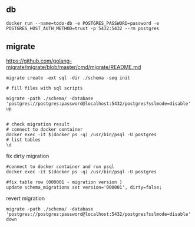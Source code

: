## db

```
docker run --name=todo-db -e POSTGRES_PASSWORD=password -e POSTGRES_HOST_AUTH_METHOD=trust -p 5432:5432 --rm postgres
```

## migrate

https://github.com/golang-migrate/migrate/blob/master/cmd/migrate/README.md

``` 
migrate create -ext sql -dir ./schema -seq init

# fill files with sql scripts

migrate -path ./schema/ -database 'postgres://postgres:password@localhost:5432/postgres?sslmode=disable' up


# check migration result
# connect to docker container
docker exec -it $(docker ps -q) /usr/bin/psql -U postgres
# list tables
\d

```

fix dirty migration
```
#connect to docker container and run psql
docker exec -it $(docker ps -q) /usr/bin/psql -U postgres

#fix table row (000001 - migration version )
update schema_migrations set version='000001', dirty=false;

```


revert migration 
```
migrate -path ./schema/ -database 'postgres://postgres:password@localhost:5432/postgres?sslmode=disable' down
```


